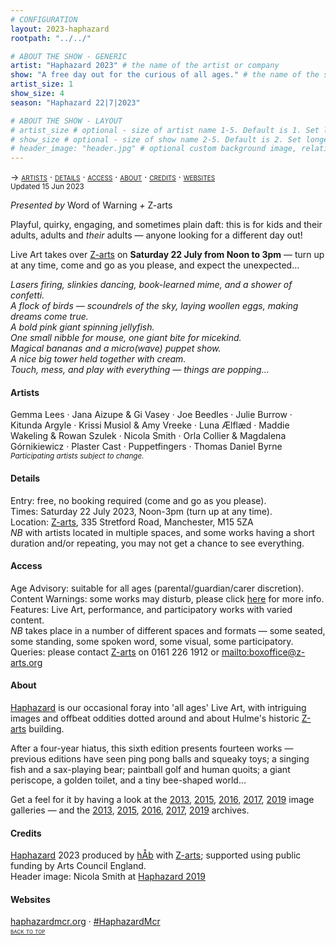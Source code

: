 ```yaml
---
# CONFIGURATION
layout: 2023-haphazard
rootpath: "../../"

# ABOUT THE SHOW - GENERIC
artist: "Haphazard 2023" # the name of the artist or company
show: "A free day out for the curious of all ages." # the name of the show
artist_size: 1
show_size: 4
season: "Haphazard 22|7|2023"

# ABOUT THE SHOW - LAYOUT
# artist_size # optional - size of artist name 1-5. Default is 1. Set longer names to lower values
# show_size # optional - size of show name 2-5. Default is 2. Set longer names to lower values
# header_image: "header.jpg" # optional custom background image, relative to current page
---
```

<span style='font-variant: small-caps'>→ [artists](/current/2023-haphazard/#artists) · [details](/current/2023-haphazard/#details) · [access](/current/2023-haphazard/#access) · [about](/current/2023-haphazard/#about) · [credits](/current/2023-haphazard/#credits) · [websites](/current/2023-haphazard/#websites)</span><br><small>Updated 15 Jun 2023</small>        
        
*Presented by* Word of Warning *+* Z-arts           
         
Playful, quirky, engaging, and sometimes plain daft: this is for kids and their adults, adults and *their* adults — anyone looking for a different day out!         
          
Live Art takes over <a href="https://z-arts.org/events/haphazard-2" target="_blank">Z-arts</a> on **Saturday 22 July from Noon to 3pm** — turn up at any time, come and go as you please, and expect the unexpected…         
         
*Lasers firing, slinkies dancing, book-learned mime, and a shower of confetti.<br>A flock of birds — scoundrels of the sky, laying woollen eggs, making dreams come true.<br>A bold pink giant spinning jellyfish.<br>One small nibble for mouse, one giant bite for micekind.<br>Magical bananas and a micro(wave) puppet show.<br>A nice big tower held together with cream.<br>Touch, mess, and play with everything — things are popping…*        
       
#### Artists         
Gemma Lees · Jana Aizupe & Gi Vasey · Joe Beedles · Julie Burrow · Kitunda Argyle · Krissi Musiol & Amy Vreeke · Luna Ælflæd · Maddie Wakeling & Rowan Szulek · Nicola Smith · Orla Collier & Magdalena Górnikiewicz · Plaster Cast · Puppetfingers · Thomas Daniel Byrne<br><small>*Participating artists subject to change.*</small>         
         
#### Details         
Entry: free, no booking required (come and go as you please).<br>Times: Saturday 22 July 2023, Noon-3pm (turn up at any time).<br>Location: <a href="https://z-arts.org/home/your-visit-to-z-arts/getting-here" target="_blank">Z-arts</a>, 335 Stretford Road, Manchester, M15 5ZA<br>*NB* with artists located in multiple spaces, and some works having a short duration and/or repeating, you may not get a chance to see everything.          
         
#### Access         
Age Advisory: suitable for all ages (parental/guardian/carer discretion).<br>Content Warnings: some works may disturb, please click [here](/warnings) for more info.<br>Features: Live Art, performance, and participatory works with varied content.<br>*NB* takes place in a number of different spaces and formats — some seated, some standing, some spoken word, some visual, some participatory.<br>Queries: please contact <a href="https://z-arts.org/home/your-visit-to-z-arts/access" target="_blank">Z-arts</a> on 0161 226 1912 or <mailto:boxoffice@z-arts.org>        
         
#### About         
[Haphazard](/hab/haphazard) is our occasional foray into 'all ages' Live Art, with intriguing images and offbeat oddities dotted around and about Hulme's historic <a href="https://www.z-arts.org/about-us" target="_blank">Z-arts</a> building.         
         
After a four-year hiatus, this sixth edition presents fourteen works — previous editions have seen ping pong balls and squeaky toys; a singing fish and a sax-playing bear; paintball golf and human quoits; a giant periscope, a golden toilet, and a tiny bee-shaped world…        
        
Get a feel for it by having a look at the [2013](/galleries//2013-haphazard), [2015](/galleries/2015-haphazard), [2016](/galleries/2016-haphazard), [2017](/galleries/2017-haphazard), [2019](/galleries/2019-haphazard) image galleries — and the [2013](/archive/2013-spring/haphazard), [2015](/archive/2015-haphazard), [2016](/archive/2016-haphazard), [2017](/archive/2017-haphazard), [2019](/archive/2019-haphazard) archives.        
         
#### Credits                 
[Haphazard](/hab/haphazard) 2023 produced by [hÅb](/hab) with <a href="https://z-arts.org" target="_blank">Z-arts</a>; supported using public funding by Arts Council England.<br>Header image: Nicola Smith at [Haphazard 2019](/archive/2019-haphazard)          
        
#### Websites         
<a href="http://haphazardmcr.org" target="_blank">haphazardmcr.org</a> · <a href="https://twitter.com/hashtag/HaphazardMcr" target="_blank">#HaphazardMcr</a>         
<small><span style='font-variant: small-caps'>[back to top](/current/2023-haphazard)</span></small>
